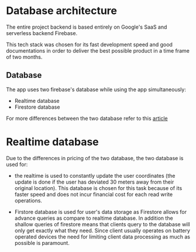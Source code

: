 # Database architecture

The entire project backend is based entirely on Google's SaaS and serverless
backend Firebase. 

This tech stack was chosen for its fast development speed and good documentations
in order to deliver the best possible product in a time frame of two months.

## Database

The app uses two firebase's database while using the app simultaneously:
- Realtime database
- Firestore database

For more differences between the two database refer to this [article](../Firebase_vs_Firestore.md)

# Realtime database
Due to the differences in pricing of the two database, the two database is 
used for: 

- the realtime is used to constantly update the user coordinates (the update is
  done if the user has deviated 30 meters away from their original location).
  This database is chosen for this task because of its faster speed and does
  not incur financial cost for each read write operations.

- Firstore database is used for user's data storage as Firestore allows for
  advance queries as compare to realtime database. In addition the shallow
  queries of firestore means that clients query to the database will only get
  exactly what they need. Since client usually operates on battery operated 
  devices the need for limiting client data processing as much as possible is 
  paramount.


